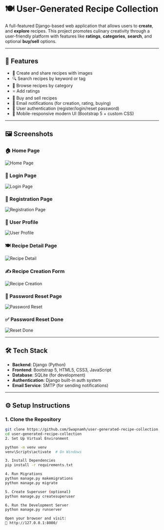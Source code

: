 # 🍽️ User-Generated Recipe Collection

A full-featured Django-based web application that allows users to **create**, and **explore** recipes. This project promotes culinary creativity through a user-friendly platform with features like **ratings**, **categories**, **search**, and optional **buy/sell** options.

---

## 🚀 Features

- 📝 Create and share recipes with images
- 🔍 Search recipes by keyword or tag
- 📂 Browse recipes by category
- ⭐ Add ratings
- 🛒 Buy and sell recipes
- 📨 Email notifications (for creation, rating, buying)
- 👤 User authentication (register/login/reset password)
- 📱 Mobile-responsive modern UI (Bootstrap 5 + custom CSS)

---

## 🖼️ Screenshots

### 🏠 Home Page
![Home Page](screenshots/home_page.png)

### 🔐 Login Page
![Login Page](screenshots/users_login.png)

### 📝 Registration Page
![Registration Page](screenshots/users_register.png)

### 👤 User Profile
![User Profile](screenshots/users_profile.png)

### 🍽️ Recipe Detail Page
![Recipe Detail](screenshots/detail.png)

### ✍️ Recipe Creation Form
![Recipe Creation](screenshots/recipe_submit.png)

### 🔑 Password Reset Page
![Password Reset](screenshots/users_password-reset.png)

### ✅ Password Reset Done
![Reset Done](screenshots/users_password-reset_done.png)

---

## 🛠️ Tech Stack

- **Backend**: Django (Python)
- **Frontend**: Bootstrap 5, HTML5, CSS3, JavaScript
- **Database**: SQLite (for development)
- **Authentication**: Django built-in auth system
- **Email Service**: SMTP (for sending notifications)

---

## ⚙️ Setup Instructions

### 1. Clone the Repository
```bash
git clone https://github.com/Swapnamh/user-generated-recipe-collection.git
cd user-generated-recipe-collection
2. Set Up Virtual Environment

python -m venv venv
venv\Scripts\activate  # On Windows

3. Install Dependencies
pip install -r requirements.txt

4. Run Migrations
python manage.py makemigrations
python manage.py migrate

5. Create Superuser (optional)
python manage.py createsuperuser

6. Run the Development Server
python manage.py runserver

Open your browser and visit:
📍 http://127.0.0.1:8000/



